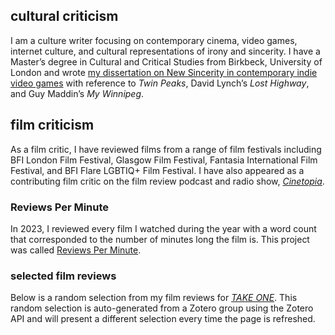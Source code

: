 ## cultural criticism

I am a culture writer focusing on contemporary cinema, video games, internet culture, and cultural representations of irony and sincerity. I have a Master’s degree in Cultural and Critical Studies from Birkbeck, University of London and wrote [my dissertation on New Sincerity in contemporary indie video games](https://hcommons.org/deposits/item/hc:32869/) with reference to *Twin Peaks*, David Lynch’s *Lost Highway*, and Guy Maddin’s *My Winnipeg*.

## film criticism

As a film critic, I have reviewed films from a range of film festivals including BFI London Film Festival, Glasgow Film Festival, Fantasia International Film Festival, and BFI Flare LGBTIQ+ Film Festival. I have also appeared as a contributing film critic on the film review podcast and radio show, *[Cinetopia](https://anchor.fm/cinetopia/)*.

### Reviews Per Minute

In 2023, I reviewed every film I watched during the year with a word count that corresponded to the number of minutes long the film is. This project was called [Reviews Per Minute](https://reviewsperminute.simonxix.com/).

### selected film reviews

Below is a random selection from my film reviews for *[TAKE ONE](https://takeonecinema.net/)*. This random selection is auto-generated from a Zotero group using the Zotero API and will present a different selection every time the page is refreshed.